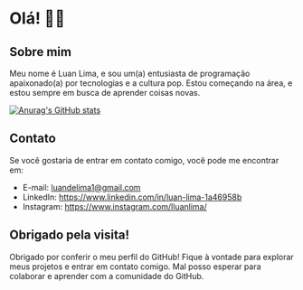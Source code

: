 # Olá! 🖖🏻

## Sobre mim

Meu nome é Luan Lima, e sou um(a) entusiasta de programação apaixonado(a) por tecnologias e a cultura pop. Estou começando na área, e estou sempre em busca de aprender coisas novas.

[![Anurag's GitHub stats](https://github-readme-stats.vercel.app/api?username=lluanlimagithub1406&show_icons=true&theme=dark)](https://github.com/anuraghazra/github-reame-stats)

## Contato

Se você gostaria de entrar em contato comigo, você pode me encontrar em:

- E-mail: luandelima1@gmail.com
- LinkedIn: https://www.linkedin.com/in/luan-lima-1a46958b
- Instagram: https://www.instagram.com/lluanlima/

## Obrigado pela visita!

Obrigado por conferir o meu perfil do GitHub! Fique à vontade para explorar meus projetos e entrar em contato comigo. Mal posso esperar para colaborar e aprender com a comunidade do GitHub.

